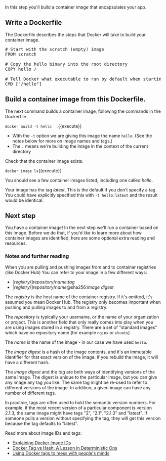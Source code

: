 In this step you'll build a container image that encapsulates your app.

## Write a Dockerfile

The Dockerfile describes the steps that Docker will take to build your container image.

<pre class="file" data-filename="Dockerfile" data-target="replace">
# Start with the scratch (empty) image
FROM scratch

# Copy the hello binary into the root directory
COPY hello /

# Tell Docker what executable to run by default when starting this container
CMD ["/hello"]
</pre>

## Build a container image from this Dockerfile.

 The next command builds a container image, following the commands in the Dockerfile.

`docker build -t hello  .`{{execute}}

* With the `-t` option we are giving this image the name `hello`. (See the notes below for more on image names and tags.)
* The `.` means we're building the image in the context of the current directory

Check that the container image exists.

`docker image ls`{{execute}}

You should see a few container images listed, including one called *hello*.

Your image has the tag *latest*. This is the default if you don't specify a tag. You could have explicitly specified this with `-t hello:latest` and the result would be identical.

## Next step

You have a container image! In the next step we'll run a container based on this image. Before we do that, if you'd like to learn more about how container images are identified, here are some optional extra reading and resources. 

### Notes and further reading

When you are pulling and pushing images from and to container registries (like Docker Hub) You can refer to your image in a few different ways:

* \[*registry*/\]*repository*/*name*:*tag*
* \[*registry*/\]*repository*/*name*@sha256:*image digest*

The *registry* is the host name of the container registry. If it's omitted, it's assumed you mean Docker Hub. The registry only becomes important when pushing and pulling images to and from a registry.

The *repository* is typically your username, or the name of your organization or project. This is another field that only really comes into play when you are using images stored in a registry. There are a set of "standard images" which have no repository name (for example `nginx` or `ubuntu`)

The *name* is the name of the image - in our case we have used `hello`.

The *image digest* is a hash of the image contents, and it's an immutable identifier for that exact version of the image. If you rebuild the image, it will have a different hash.

The *image digest* and the *tag* are both ways of identifying versions of the same image. The digest is unique to the particular image, but you can give any image any tag you like. The same tag might be re-used to refer to different versions of the image. In addition, a given image can have any number of different tags. 

In practice, tags are often used to hold the semantic version numbers. For example, if the most recent version of a particular component is version 2.1.3, the same image might have tags "2", "2.1", "2.1.3" and "latest". If someone pulls a version without specifying the tag, they will get this version because the tag defaults to "latest".

Read more about image IDs and tags:

* [Explaining Docker Image IDs](https://windsock.io/explaining-docker-image-ids/)
* [Docker Tag vs Hash: A Lesson in Deterministic Ops](https://medium.com/@tariq.m.islam/container-deployments-a-lesson-in-deterministic-ops-a4a467b14a03)
* [Using Docker tags to mess with people's minds](https://medium.com/microscaling-systems/using-docker-tags-to-mess-with-peoples-minds-367bb2c93bd0)
